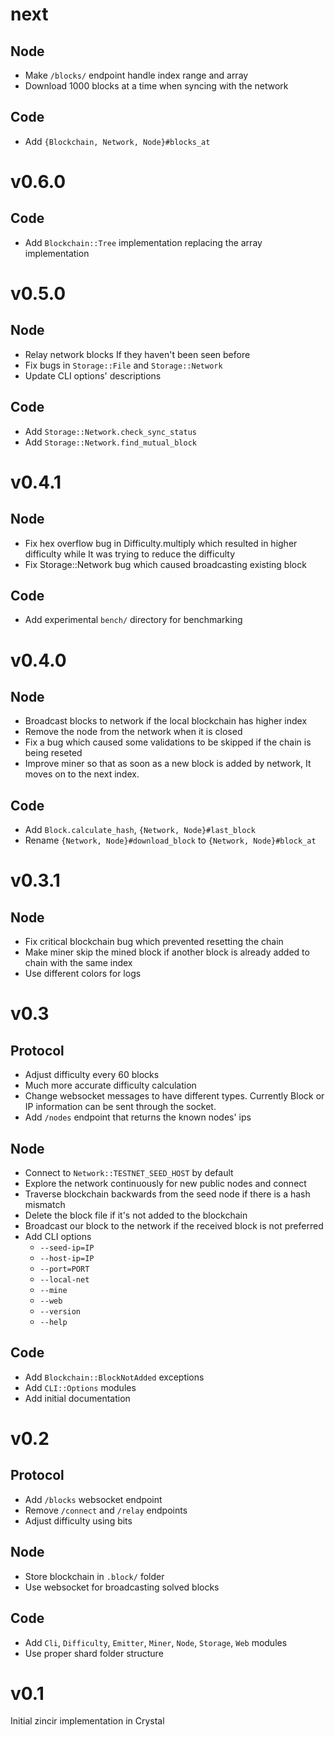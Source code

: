 # next

## Node
- Make `/blocks/` endpoint handle index range and array
- Download 1000 blocks at a time when syncing with the network

## Code
- Add `{Blockchain, Network, Node}#blocks_at`

# v0.6.0

## Code
- Add `Blockchain::Tree` implementation replacing the array implementation

# v0.5.0

## Node

- Relay network blocks If they haven't been seen before
- Fix bugs in `Storage::File` and `Storage::Network`
- Update CLI options' descriptions

## Code

- Add `Storage::Network.check_sync_status`
- Add `Storage::Network.find_mutual_block`

# v0.4.1

## Node

- Fix hex overflow bug in Difficulty.multiply which resulted in higher
  difficulty while It was trying to reduce the difficulty
- Fix Storage::Network bug which caused broadcasting existing block

## Code

- Add experimental `bench/` directory for benchmarking

# v0.4.0

## Node

- Broadcast blocks to network if the local blockchain has higher index
- Remove the node from the network when it is closed
- Fix a bug which caused some validations to be skipped if the chain is being reseted
- Improve miner so that as soon as a new block is added by network, It moves on
  to the next index.

## Code

- Add `Block.calculate_hash`, `{Network, Node}#last_block`
- Rename `{Network, Node}#download_block` to `{Network, Node}#block_at`

# v0.3.1

## Node

- Fix critical blockchain bug which prevented resetting the chain
- Make miner skip the mined block if another block is already added to chain with the
  same index
- Use different colors for logs

# v0.3

## Protocol

- Adjust difficulty every 60 blocks
- Much more accurate difficulty calculation
- Change websocket messages to have different types. Currently Block or IP information
  can be sent through the socket.
- Add `/nodes` endpoint that returns the known nodes' ips

## Node

- Connect to `Network::TESTNET_SEED_HOST` by default
- Explore the network continuously for new public nodes and connect
- Traverse blockchain backwards from the seed node if there is a hash mismatch
- Delete the block file if it's not added to the blockchain
- Broadcast our block to the network if the received block is not preferred
- Add CLI options
  * `--seed-ip=IP`
  * `--host-ip=IP`
  * `--port=PORT`
  * `--local-net`
  * `--mine`
  * `--web`
  * `--version`
  * `--help`

## Code

- Add `Blockchain::BlockNotAdded` exceptions
- Add `CLI::Options` modules
- Add initial documentation

# v0.2

## Protocol

- Add `/blocks` websocket endpoint
- Remove `/connect` and `/relay` endpoints
- Adjust difficulty using bits

## Node

- Store blockchain in `.block/` folder
- Use websocket for broadcasting solved blocks

## Code

- Add `Cli`, `Difficulty`, `Emitter`, `Miner`, `Node`, `Storage`, `Web` modules
- Use proper shard folder structure

# v0.1

Initial zincir implementation in Crystal
